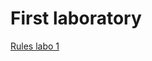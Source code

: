 # First laboratory

[Rules labo 1](https://claco.ecam.be/#/desktop/workspaces/open/b2160/resources/ECAM-PythonAvance2BA-Labo1.pdf-103851)
